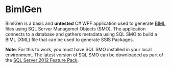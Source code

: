 BimlGen
=======

BimlGen is a basic and **untested** C# WPF application used to generate <a href="https://en.wikipedia.org/wiki/Business_Intelligence_Markup_Language">BIML</a> files using SQL Server Managemet Objects (SMO).  The application connects to a database and gathers metadata using SQL SMO to build a BIML (XML) file that can be used to generate SSIS Packages.

**Note**: For this to work, you must have SQL SMO installed in your local environment.  The latest version of SQL SMO can be downloaded as part of the <a href="https://www.microsoft.com/en-us/download/details.aspx?id=29065">SQL Server 2012 Feature Pack</a>.
